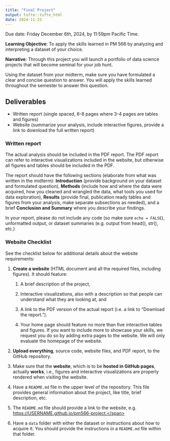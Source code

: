 ```yaml
---
title: "Final Project"
output: tufte::tufte_html
date: 2024-11-22
---
```


Due date: Friday December 6th, 2024, by 11:59pm Pacific Time.

**Learning Objective**: To apply the skills learned in
PM 566 by analyzing and interpreting a dataset of your choice.

**Narrative**: Through this project you will launch a
portfolio of data science projects that will become seminal for your job hunt.

Using the dataset from your midterm, make sure you have
formulated a clear and concise question to answer. You will apply the skills learned throughout the semester to answer this question.

## Deliverables
- Written report (single spaced, 6-8 pages where 3-4 pages are tables and figures)
- Website (summarize your analysis, include interactive figures, provide a link to download the full written report)

### Written report
The actual analysis should be included in the PDF report. The PDF report can refer to interactive visualizations included in the website, but otherwise all figures and tables should be included in the PDF.

The report should have the following sections (elaborate
from what was written in the midterm):
**Introduction** (provide background on your
dataset and formulated question), **Methods**
(include how and where the data were acquired, how you cleaned and
wrangled the data, what tools you used for data exploration),
**Results** (provide final, publication ready
tables and figures from your analysis, make separate subsections as needed),
and a brief **Conclusion and Summary** where
you describe your findings.

In your report, please do not include any code (so make sure
`echo = FALSE`), unformatted output, or dataset summaries (e.g. output from head(), str(), etc.)

### Website Checklist
See the checklist below for additional details about the website requirements:

1.  <span dir="ltr">**Create a website** (HTML document and all the
    required files, including figures). It should feature:</span>
    
    1.  <span dir="ltr">A brief description of the project,</span>
    
    2.  <span dir="ltr">Interactive visualizations, also with a
        description so that people can understand what they are
        looking at, and</span>
    
    3.  <span dir="ltr">A link to the PDF version of the actual report
        (i.e. a link to “Download the report.”).</span>
    
    4.  <span dir="ltr">Your home page should feature no more than
        five interactive tables and figures. If you want to include
        more to showcase your skills, we request you do so by adding
        extra pages to the website. We will only evaluate the homepage
        of the website.</span>
        
2.  <span dir="ltr">**Upload everything**, source code, website files,
    and PDF report, to the GitHub repository.</span>

3.  <span dir="ltr">Make sure that the **website**, which is to be
    **hosted in GitHub pages**, actually **works**, i.e., figures and
    interactive visualizations are properly rendered when visiting the
    website.</span>

4.  <span dir="ltr">Have a `README.md` file in the upper level of
    the repository. This file provides general information about the
    project, like title, brief description, etc.</span>

5.  <span dir="ltr">The `README.md` file should provide a link to the website, e.g.
    https://USERNAME.github.io/pm566-project.</span>

6.  <span dir="ltr">Have a `data` folder with either the dataset or
    instructions about how to acquire it. You should provide the
    instructions in a `README.md` file within that folder.</span>

